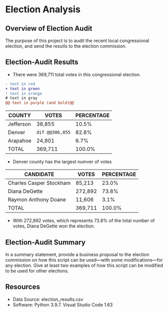 # Election Analysis

## Overview of Election Audit
The purpose of this project is to audit the recent local congressional election, and send the resutls to the election commission.

## Election-Audit Results
* There were 369,711 total votes in this congressional election.

```diff
- text in red
+ text in green
! text in orange
# text in gray
@@ text in purple (and bold)@@
```

| COUNTY  | VOTES | PERCENTAGE |
| ------------- | ------------- | ------------- |
| Jefferson | 38,855  | 10.5% |
| Denver | ```dif @@306,055```  | 82.8% |
| Arapahoe | 24,801  | 6.7% |
| TOTAL  | 369,711 | 100.0% |
* Denver county has the largest numver of votes

| CANDIDATE  | VOTES | PERCENTAGE |
| ------------- | ------------- | ------------- |
| Charles Casper Stockham  | 85,213  | 23.0% |
| Diana DeGette  | 272,892  | 73.8% |
| Raymon Anthony Doane  | 11,606  | 3.1% |
| TOTAL  | 369,711  | 100.0% |
* With 272,892 votes, which represents 73.8% of the total number of votes, Diana DeGette won the election.

## Election-Audit Summary
In a summary statement, provide a business proposal to the election commission on how this script can be used—with some modifications—for any election. Give at least two examples of how this script can be modified to be used for other elections.

## Resources
* Data Source: election_results.csv
* Software: Python 3.9.7. Visual Studio Code 1.63
